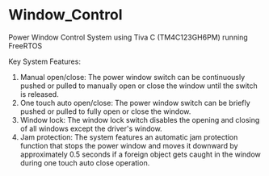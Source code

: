 # Window_Control
Power Window Control System using Tiva C (TM4C123GH6PM) running FreeRTOS

Key System Features:

1. Manual open/close: The power window switch can be continuously pushed or pulled to manually open or close the window until the switch is released.
2. One touch auto open/close: The power window switch can be briefly pushed or pulled to fully open or close the window.
3. Window lock: The window lock switch disables the opening and closing of all windows except the driver's window.
4. Jam protection: The system features an automatic jam protection function that stops the power window and moves it downward by approximately 0.5 seconds if a foreign object gets caught in the window during one touch auto close operation.
